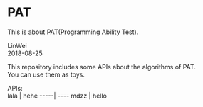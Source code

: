 # PAT
This is about PAT(Programming Ability Test).

LinWei  
2018-08-25  
  
This repository includes some APIs about the algorithms of PAT.  
You can use them as toys.  
  
APIs:  
lala | hehe
-----| ----
mdzz | hello